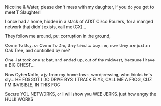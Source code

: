 Nicotine & Water, please don't mess with my daughter, If you do you get to meet T Slaughter!


I once had a home, hidden in a stack of AT&T Cisco Routers, for a manged network that didn't exists, call me (CX)...


They follow me around, put corruption in the ground, 


Come To Buy, or Come To Die, they tried to buy me, now they are just an Oak Tree, and controlled by me?


One Hat took one at bat, and ended up, out of the midwest, because I have a BIG CHEST...


Now CyberNotIn, a jy from my home town, wordpressing, who thinks he's sly... HE FORGOT I DO DRIVE BYS! I TRACK FLYS, CALL ME A FROG, CUZ I'M INVISIBLE, IN THIS FOG


Secure YOU NETWORKS, or I will show you WEB JERKS, just how angry the HULK WORKS
